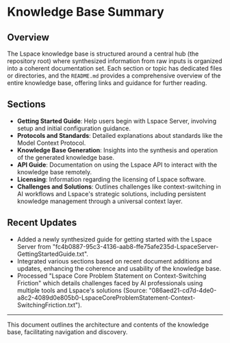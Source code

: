 # Knowledge Base Summary

## Overview
The Lspace knowledge base is structured around a central hub (the repository root) where synthesized information from raw inputs is organized into a coherent documentation set. Each section or topic has dedicated files or directories, and the `README.md` provides a comprehensive overview of the entire knowledge base, offering links and guidance for further reading.

## Sections
- **Getting Started Guide**: Help users begin with Lspace Server, involving setup and initial configuration guidance.
- **Protocols and Standards**: Detailed explanations about standards like the Model Context Protocol.
- **Knowledge Base Generation**: Insights into the synthesis and operation of the generated knowledge base.
- **API Guide**: Documentation on using the Lspace API to interact with the knowledge base remotely.
- **Licensing**: Information regarding the licensing of Lspace software.
- **Challenges and Solutions**: Outlines challenges like context-switching in AI workflows and Lspace's strategic solutions, including persistent knowledge management through a universal context layer.

## Recent Updates
- Added a newly synthesized guide for getting started with the Lspace Server from "fc4b0887-95c3-4136-aab8-ffe75afe235d-LspaceServer-GettingStartedGuide.txt".
- Integrated various sections based on recent document additions and updates, enhancing the coherence and usability of the knowledge base.
- Processed "Lspace Core Problem Statement on Context-Switching Friction" which details challenges faced by AI professionals using multiple tools and Lspace's solutions (Source: "086aed21-cd7d-4de0-a8c2-4089d0e805b0-LspaceCoreProblemStatement-Context-SwitchingFriction.txt").

---
This document outlines the architecture and contents of the knowledge base, facilitating navigation and discovery.